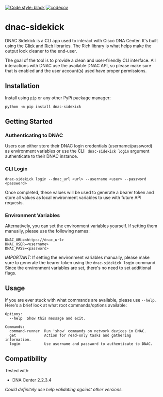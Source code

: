 [![Code style: black](https://img.shields.io/badge/code%20style-black-000000.svg)](https://github.com/psf/black)
[![codecov](https://codecov.io/gh/dannywade/dnac-sidekick/branch/main/graph/badge.svg?token=IWBEDN1YXH)](https://codecov.io/gh/dannywade/dnac-sidekick)

# dnac-sidekick
DNAC Sidekick is a CLI app used to interact with Cisco DNA Center. It's built using the [Click](https://github.com/pallets/click) and [Rich](https://github.com/Textualize/rich) libraries. The Rich library is what helps make the output look cleaner to the end-user. 

The goal of the tool is to provide a clean and user-friendly CLI interface. All interactions with DNAC use the available DNAC API, so please make sure that is enabled and the user account(s) used have proper permissions.

## Installation
Install using `pip` or any other PyPi package manager:
```
python -m pip install dnac-sidekick
```

## Getting Started

### Authenticating to DNAC
Users can either store their DNAC login credentials (username/password) as environment variables or use the CLI ` dnac-sidekick login` argument authenticate to their DNAC instance.

### CLI Login
```
dnac-sidekick login --dnac_url <url> --username <user> --password <password>
```
Once completed, these values will be used to generate a bearer token and store all values as local environment variables to use with future API requests.

### Environment Variables

Alternatively, you can set the environment variables yourself. If setting them manually, please use the following names:
```
DNAC_URL=<https://dnac_url>
DNAC_USER=<username>
DNAC_PASS=<password>
```

*IMPORTANT:* If setting the environment variables manually, please make sure to generate the bearer token using the `dnac-sidekick login` command. Since the environment variables are set, there's no need to set additional flags.

## Usage
If you are ever stuck with what commands are available, please use `--help`. Here's a brief look at what root commands/options available:
```
Options:
  --help  Show this message and exit.

Commands:
  command-runner  Run 'show' commands on network devices in DNAC.
  get             Action for read-only tasks and gathering information.
  login           Use username and password to authenticate to DNAC.
```

## Compatibility
Tested with:
- DNA Center 2.2.3.4

*Could definitely use help validating against other versions.*
